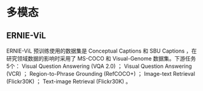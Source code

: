 # 多模态

## ERNIE-ViL

ERNIE-ViL 预训练使用的数据集是 Conceptual Captions 和 SBU Captions ，在研究领域数据的影响时采用了 MS-COCO 和 Visual-Genome 数据集。下游任务5个： Visual Question Answering (VQA 2.0) ； Visual Question Answering (VCR) ； Region-to-Phrase Grounding (RefCOCO+) ； Image-text Retrieval (Flickr30K) ； Text-image Retrieval (Flickr30K) 。




